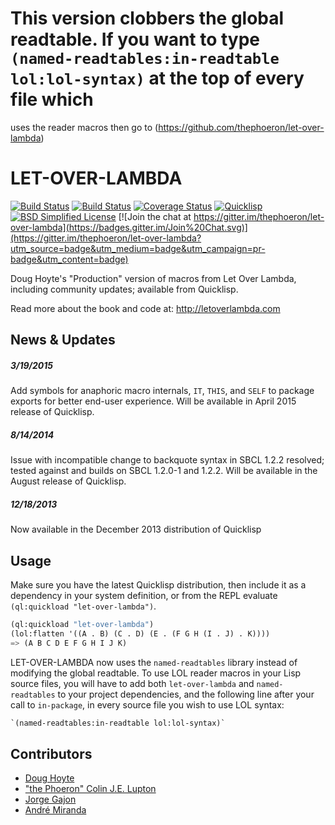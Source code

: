 # This version clobbers the global readtable. If you want to type `(named-readtables:in-readtable lol:lol-syntax)` at the top of every file which
uses the reader macros then go to (https://github.com/thephoeron/let-over-lambda)
# LET-OVER-LAMBDA

[![Build Status](https://circleci.com/gh/thephoeron/let-over-lambda.svg?style=shield)](https://circleci.com/gh/thephoeron/let-over-lambda)
[![Build Status](https://travis-ci.org/thephoeron/let-over-lambda.svg?branch=master)](https://travis-ci.org/thephoeron/let-over-lambda)
[![Coverage Status](https://coveralls.io/repos/thephoeron/let-over-lambda/badge.svg?branch=master)](https://coveralls.io/r/thephoeron/let-over-lambda)
[![Quicklisp](http://quickdocs.org/badge/let-over-lambda.svg)](http://quickdocs.org/let-over-lambda/)
[![BSD Simplified License](https://img.shields.io/badge/license-BSD%20Simplified-blue.svg)](./LICENSE)
[![Join the chat at https://gitter.im/thephoeron/let-over-lambda](https://badges.gitter.im/Join%20Chat.svg)](https://gitter.im/thephoeron/let-over-lambda?utm_source=badge&utm_medium=badge&utm_campaign=pr-badge&utm_content=badge)

Doug Hoyte's "Production" version of macros from Let Over Lambda, including community updates; available from Quicklisp.

Read more about the book and code at: http://letoverlambda.com

## News &amp; Updates

##### 3/19/2015

Add symbols for anaphoric macro internals, `IT`, `THIS`, and `SELF` to package exports for better end-user experience.  Will be available in April 2015 release of Quicklisp.

##### 8/14/2014

Issue with incompatible change to backquote syntax in SBCL 1.2.2 resolved; tested against and builds on SBCL 1.2.0-1 and 1.2.2.  Will be available in the August release of Quicklisp.

##### 12/18/2013

Now available in the December 2013 distribution of Quicklisp

## Usage

Make sure you have the latest Quicklisp distribution, then include it as a dependency in your system definition, or from the REPL evaluate `(ql:quickload "let-over-lambda")`.

```lisp
(ql:quickload "let-over-lambda")
(lol:flatten '((A . B) (C . D) (E . (F G H (I . J) . K))))
=> (A B C D E F G H I J K)
```

LET-OVER-LAMBDA now uses the `named-readtables` library instead of modifying the global readtable. To use LOL reader macros in your Lisp source files, you will have to add both `let-over-lambda` and `named-readtables` to your project dependencies, and the following line after your call to `in-package`, in every source file you wish to use LOL syntax:

```lisp
`(named-readtables:in-readtable lol:lol-syntax)`
```

## Contributors

- [Doug Hoyte](https://github.com/hoytech)
- ["the Phoeron" Colin J.E. Lupton](https://github.com/thephoeron)
- [Jorge Gajon](https://github.com/gajon)
- [André Miranda](https://github.com/EuAndreh/)
